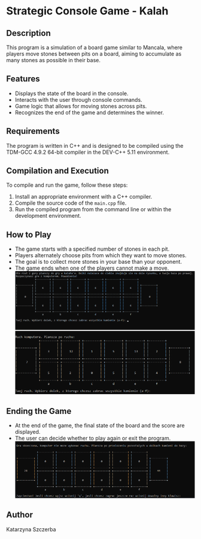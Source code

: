 # Strategic Console Game - Kalah

## Description
This program is a simulation of a board game similar to Mancala, where players move stones between pits on a board, aiming to accumulate as many stones as possible in their base.

## Features
- Displays the state of the board in the console.
- Interacts with the user through console commands.
- Game logic that allows for moving stones across pits.
- Recognizes the end of the game and determines the winner.

## Requirements
The program is written in C++ and is designed to be compiled using the TDM-GCC 4.9.2 64-bit compiler in the DEV-C++ 5.11 environment.

## Compilation and Execution
To compile and run the game, follow these steps:
1. Install an appropriate environment with a C++ compiler.
2. Compile the source code of the `main.cpp` file.
3. Run the compiled program from the command line or within the development environment.

## How to Play
- The game starts with a specified number of stones in each pit.
- Players alternately choose pits from which they want to move stones.
- The goal is to collect more stones in your base than your opponent.
- The game ends when one of the players cannot make a move.
![Game Start](ReadmeImages/GameStart.png) 
![Game Middle](ReadmeImages/GameMiddle.png) 

## Ending the Game
- At the end of the game, the final state of the board and the score are displayed.
- The user can decide whether to play again or exit the program.
![Game End](ReadmeImages/GameEnd.png) 

## Author
Katarzyna Szczerba
